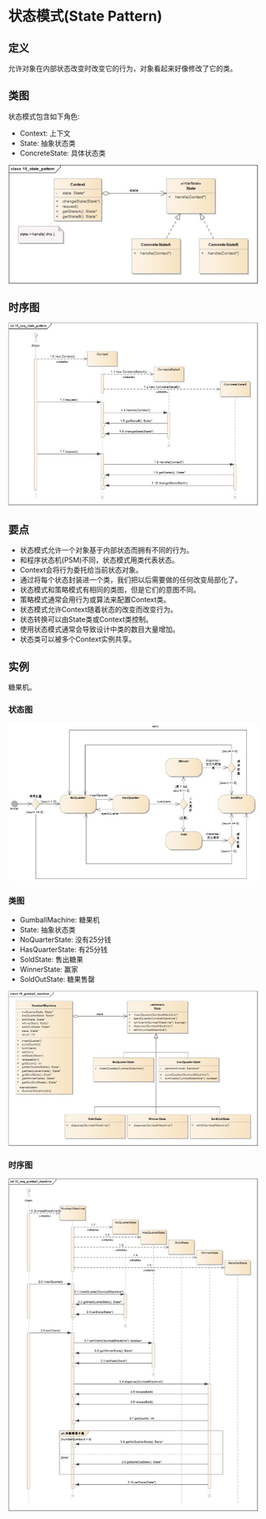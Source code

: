 # 状态模式(State Pattern)

## 定义

允许对象在内部状态改变时改变它的行为，对象看起来好像修改了它的类。

## 类图

状态模式包含如下角色:

-   Context: 上下文
-   State: 抽象状态类
-   ConcreteState: 具体状态类

![](../../_static/15_state_pattern.jpg)

## 时序图

![](../../_static/15_seq_state_pattern.jpg)

## 要点

-   状态模式允许一个对象基于内部状态而拥有不同的行为。
-   和程序状态机(PSM)不同，状态模式用类代表状态。
-   Context会将行为委托给当前状态对象。
-   通过将每个状态封装进一个类，我们把以后需要做的任何改变局部化了。
-   状态模式和策略模式有相同的类图，但是它们的意图不同。
-   策略模式通常会用行为或算法来配置Context类。
-   状态模式允许Context随着状态的改变而改变行为。
-   状态转换可以由State类或Context类控制。
-   使用状态模式通常会导致设计中类的数目大量增加。
-   状态类可以被多个Context实例共享。

## 实例

糖果机。

### 状态图

![](../../_static/15_sm_gumball_machine.jpg)

### 类图

-   GumballMachine: 糖果机
-   State: 抽象状态类
-   NoQuarterState: 没有25分钱
-   HasQuarterState: 有25分钱
-   SoldState: 售出糖果
-   WinnerState: 赢家
-   SoldOutState: 糖果售罄

![](../../_static/15_gumball_machine.jpg)

### 时序图

![](../../_static/15_seq_gumball_machine.jpg)
